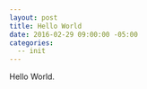 ```yaml
---
layout: post
title: Hello World
date: 2016-02-29 09:00:00 -05:00
categories:
  -- init
---
```


Hello World.
